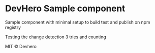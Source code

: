 # DevHero Sample component

Sample component with minimal setup to build test and publish on npm registry

Testing the change detection 3 tries and counting

MIT © Devhero
